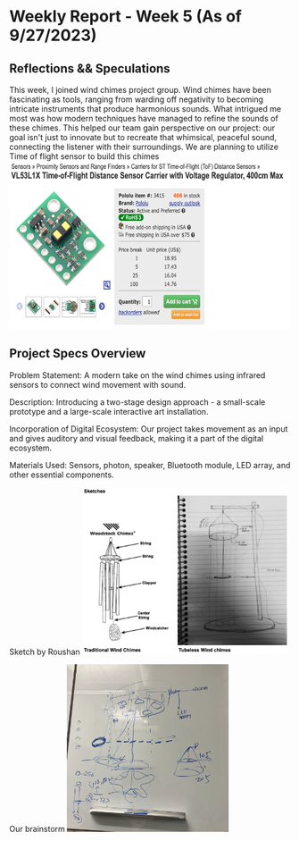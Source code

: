 # Weekly Report - Week 5 (As of 9/27/2023)

## Reflections && Speculations
This week, I joined wind chimes project group. Wind chimes have been fascinating as tools, ranging from warding off negativity to becoming intricate instruments that produce harmonious sounds. What intrigued me most was how modern techniques have managed to refine the sounds of these chimes. This helped our team gain perspective on our project: our goal isn't just to innovate but to recreate that whimsical, peaceful sound, connecting the listener with their surroundings. We are planning to utilize Time of flight sensor to build this chimes
<img src="../weekly-reports/images/w6_sensor.png" alt="w6_sensor" height="300">

## Project Specs Overview

Problem Statement: A modern take on the wind chimes using infrared sensors to connect wind movement with sound.

Description: Introducing a two-stage design approach - a small-scale prototype and a large-scale interactive art installation.

Incorporation of Digital Ecosystem: Our project takes movement as an input and gives auditory and visual feedback, making it a part of the digital ecosystem.

Materials Used: Sensors, photon, speaker, Bluetooth module, LED array, and other essential components.

Sketch by Roushan 
<img src="../weekly-reports/images/w6_roushanSketch.png" alt="w6_roushanSketch" height="300">

Our brainstorm 
<img src="../weekly-reports/images/w6_teambrainstorm.png" alt="w6_teambrainstorm" height="300">

